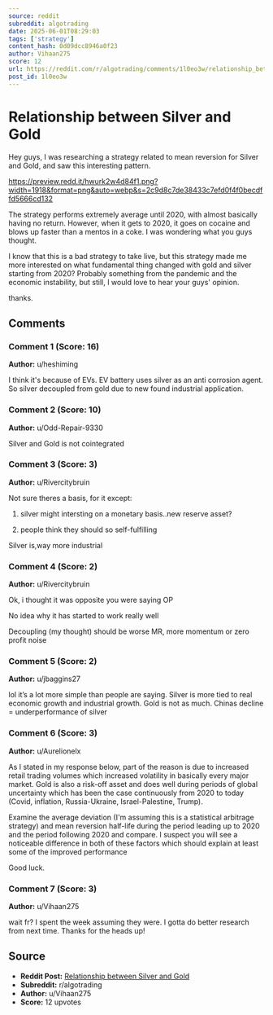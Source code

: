 ```yaml
---
source: reddit
subreddit: algotrading
date: 2025-06-01T08:29:03
tags: ['strategy']
content_hash: 0d09dcc8946a0f23
author: Vihaan275
score: 12
url: https://reddit.com/r/algotrading/comments/1l0eo3w/relationship_between_silver_and_gold/
post_id: 1l0eo3w
---
```


# Relationship between Silver and Gold

Hey guys, I was researching a strategy related to mean reversion for Silver and Gold, and saw this interesting pattern. 

https://preview.redd.it/hwurk2w4d84f1.png?width=1918&format=png&auto=webp&s=2c9d8c7de38433c7efd0f4f0becdffd5666cd132

  
The strategy performs extremely average until 2020, with almost basically having no return. However, when it gets to 2020, it goes on cocaine and blows up faster than a mentos in a coke. I was wondering what you guys thought. 

  
I know that this is a bad strategy to take live, but this strategy made me more interested on what fundamental thing changed with gold and silver starting from 2020? Probably something from the pandemic and the economic instability, but still, I would love to hear your guys' opinion. 

  
thanks.



## Comments

### Comment 1 (Score: 16)

**Author:** u/heshiming

I think it's because of EVs. EV battery uses silver as an anti corrosion agent. So silver decoupled from gold due to new found industrial application.

### Comment 2 (Score: 10)

**Author:** u/Odd-Repair-9330

Silver and Gold is not cointegrated

### Comment 3 (Score: 3)

**Author:** u/Rivercitybruin

Not sure theres a basis, for it except:

  
1) silver might intersting on a monetary basis..new reserve asset? 

  
2) people think they should so self-fulfilling

  
Silver is,way more industrial

### Comment 4 (Score: 2)

**Author:** u/Rivercitybruin

Ok, i thought it was opposite you were saying OP

  
No idea why it has started to work really well

  
Decoupling (my thought) should be worse MR, more momentum or zero profit noise

### Comment 5 (Score: 2)

**Author:** u/jbaggins27

lol it’s a lot more simple than people are saying. Silver is more tied to real economic growth and industrial growth. Gold is not as much. Chinas decline = underperformance of silver

### Comment 6 (Score: 3)

**Author:** u/Aurelionelx

As I stated in my response below, part of the reason is due to increased retail trading volumes which increased volatility in basically every major market. Gold is also a risk-off asset and does well during periods of global uncertainty which has been the case continuously from 2020 to today (Covid, inflation, Russia-Ukraine, Israel-Palestine, Trump). 

Examine the average deviation (I'm assuming this is a statistical arbitrage strategy) and mean reversion half-life during the period leading up to 2020 and the period following 2020 and compare. I suspect you will see a noticeable difference in both of these factors which should explain at least some of the improved performance

Good luck.

### Comment 7 (Score: 3)

**Author:** u/Vihaan275

wait fr? I spent the week assuming they were. I gotta do better research from next time. Thanks for the heads up!

## Source

- **Reddit Post:** [Relationship between Silver and Gold](https://reddit.com/r/algotrading/comments/1l0eo3w/relationship_between_silver_and_gold/)
- **Subreddit:** r/algotrading
- **Author:** u/Vihaan275
- **Score:** 12 upvotes
